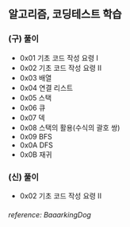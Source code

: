 ## 알고리즘, 코딩테스트 학습
### (구) 풀이
- 0x01 기초 코드 작성 요령 I 
- 0x02 기초 코드 작성 요령 II 
- 0x03 배열 
- 0x04 연결 리스트 
- 0x05 스택 
- 0x06 큐 
- 0x07 덱 
- 0x08 스택의 활용(수식의 괄호 쌍) 
- 0x09 BFS 
- 0x0A DFS 
- 0x0B 재귀 

### (신) 풀이
- 0x02 기초 코드 작성 요령 II

###### *reference: BaaarkingDog*

